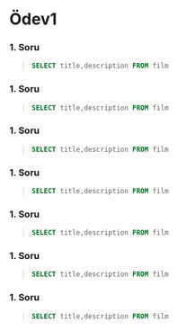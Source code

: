 # Ödev1

### 1. Soru

> ```SQL
> SELECT title,description FROM film
> ```

### 1. Soru

> ```SQL
> SELECT title,description FROM film
> ```

### 1. Soru

> ```SQL
> SELECT title,description FROM film
> ```

### 1. Soru

> ```SQL
> SELECT title,description FROM film
> ```

### 1. Soru

> ```SQL
> SELECT title,description FROM film
> ```

### 1. Soru

> ```SQL
> SELECT title,description FROM film
> ```

### 1. Soru

> ```SQL
> SELECT title,description FROM film
> ```
